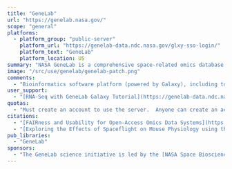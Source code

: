 ```yaml
---
title: "GeneLab"
url: "https://genelab.nasa.gov/"
scope: "general"
platforms:
  - platform_group: "public-server"
    platform_url: "https://genelab-data.ndc.nasa.gov/glxy-sso-login/"
    platform_text: "GeneLab"
    platform_location: US
summary: "NASA GeneLab is a comprehensive space-related omics database in which users can upload, download, share, store, and analyze spaceflight and corresponding model organism data."
image: "/src/use/genelab/genelab-patch.png"
comments:
  - "Bioinformatics software platform (powered by Galaxy), including tools for performing sequence data processing, and differential gene expression and epigenetic analyses."
user_support:
  - "[RNA-Seq with GeneLab Galaxy Tutorial](https://genelab-data.ndc.nasa.gov/genelab/help/RNA-Seq_analysis_tutorial.pdf) and [Video](https://youtu.be/7BptYySvQYw)"
quotas:
  - "Must create an account to use the server.  Anyone can create an account, but you will need a Google ID to create one."
citations:
  - "[FAIRness and Usability for Open-Access Omics Data Systems](https://ntrs.nasa.gov/search.jsp?R=20180007593), Daniel C. Berrios, Afshin Beheshti, Sylvain V. Costes. AMIA 2018 Annual Symposium; 3-7 Nov. 2018"
  - "[Exploring the Effects of Spaceflight on Mouse Physiology using the Open Access NASA GeneLab Platform](https://dx.doi.org/10.3791/58447), Afshin Beheshti, Yasaman Shirazi-Fard, Sungshin Choi, Daniel Berrios, Samrawit G. Gebre, Jonathan M. Galazka, Sylvain V. Costes. *Journal of Visual Experiments*, (143), e58447, doi:10.3791/58447 (2019)."
pub_libraries:
  - "GeneLab"
sponsors:
  - "The GeneLab science initiative is led by the [NASA Space Biosciences Division](https://www.nasa.gov/ames/research/space-biosciences), and the data system is managed by the [NASA Intelligent Systems Division](https://ti.arc.nasa.gov/) both at [NASA Ames Research Center](https://www.nasa.gov/ames). GeneLab is funded by [NASA’s Division of Space Life and Physical Sciences Research and Applications](https://www.nasa.gov/directorates/heo/slpsra)."
---
```

